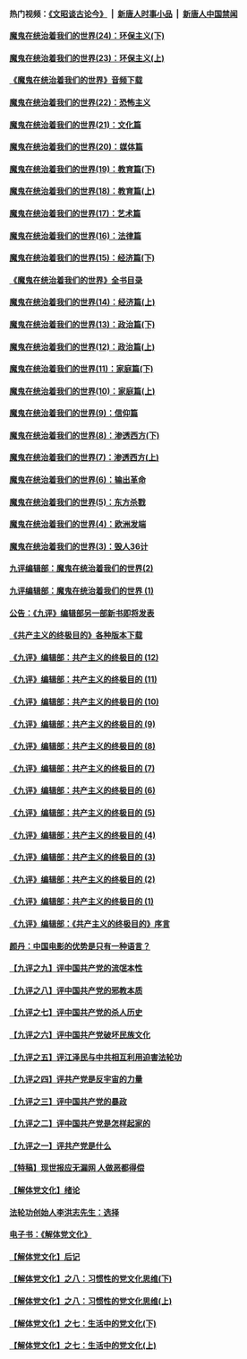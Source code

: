 #### 热门视频：[《文昭谈古论今》](https://github.com/gfw-breaker/wenzhao/blob/master/README.md?t=10161534) &nbsp;|&nbsp; [新唐人时事小品](https://github.com/gfw-breaker/ntdtv-comedy/blob/master/README.md?t=10161534) &nbsp;|&nbsp; [新唐人中国禁闻](https://github.com/gfw-breaker/ntdtv-news/blob/master/README.md?t=10161534)

#### [魔鬼在统治着我们的世界(24)：环保主义(下)](../pages/nsc422/n10695307.md?t=10161534) 

#### [魔鬼在统治着我们的世界(23)：环保主义(上)](../pages/nsc422/n10688613.md?t=10161534) 

#### [《魔鬼在统治着我们的世界》音频下载](../pages/nsc422/n10635553.md?t=10161534) 

#### [魔鬼在统治着我们的世界(22)：恐怖主义](../pages/nsc422/n10614727.md?t=10161534) 

#### [魔鬼在统治着我们的世界(21)：文化篇](../pages/nsc422/n10597706.md?t=10161534) 

#### [魔鬼在统治着我们的世界(20)：媒体篇](../pages/nsc422/n10586579.md?t=10161534) 

#### [魔鬼在统治着我们的世界(19)：教育篇(下)](../pages/nsc422/n10564808.md?t=10161534) 

#### [魔鬼在统治着我们的世界(18)：教育篇(上)](../pages/nsc422/n10526970.md?t=10161534) 

#### [魔鬼在统治着我们的世界(17)：艺术篇](../pages/nsc422/n10499093.md?t=10161534) 

#### [魔鬼在统治着我们的世界(16)：法律篇](../pages/nsc422/n10485969.md?t=10161534) 

#### [魔鬼在统治着我们的世界(15)：经济篇(下)](../pages/nsc422/n10469975.md?t=10161534) 

#### [《魔鬼在统治着我们的世界》全书目录](../pages/nsc422/n10464261.md?t=10161534) 

#### [魔鬼在统治着我们的世界(14)：经济篇(上)](../pages/nsc422/n10457370.md?t=10161534) 

#### [魔鬼在统治着我们的世界(13)：政治篇(下)](../pages/nsc422/n10448270.md?t=10161534) 

#### [魔鬼在统治着我们的世界(12)：政治篇(上)](../pages/nsc422/n10444576.md?t=10161534) 

#### [魔鬼在统治着我们的世界(11)：家庭篇(下)](../pages/nsc422/n10440961.md?t=10161534) 

#### [魔鬼在统治着我们的世界(10)：家庭篇(上)](../pages/nsc422/n10435448.md?t=10161534) 

#### [魔鬼在统治着我们的世界(9)：信仰篇](../pages/nsc422/n10432159.md?t=10161534) 

#### [魔鬼在统治着我们的世界(8)：渗透西方(下)](../pages/nsc422/n10429603.md?t=10161534) 

#### [魔鬼在统治着我们的世界(7)：渗透西方(上)](../pages/nsc422/n10426013.md?t=10161534) 

#### [魔鬼在统治着我们的世界(6)：输出革命](../pages/nsc422/n10421536.md?t=10161534) 

#### [魔鬼在统治着我们的世界(5)：东方杀戮](../pages/nsc422/n10417707.md?t=10161534) 

#### [魔鬼在统治着我们的世界(4)：欧洲发端](../pages/nsc422/n10414890.md?t=10161534) 

#### [魔鬼在统治着我们的世界(3)：毁人36计](../pages/nsc422/n10411583.md?t=10161534) 

#### [九评编辑部：魔鬼在统治着我们的世界(2)](../pages/nsc422/n10410036.md?t=10161534) 

#### [九评编辑部：魔鬼在统治着我们的世界 (1)](../pages/nsc422/n10406825.md?t=10161534) 

#### [公告：《九评》编辑部另一部新书即将发表](../pages/nsc422/n10405104.md?t=10161534) 

#### [《共产主义的终极目的》各种版本下载](../pages/nsc422/n10022138.md?t=10161534) 

#### [《九评》编辑部：共产主义的终极目的 (12)](../pages/nsc422/n9933272.md?t=10161534) 

#### [《九评》编辑部：共产主义的终极目的 (11)](../pages/nsc422/n9924973.md?t=10161534) 

#### [《九评》编辑部：共产主义的终极目的 (10)](../pages/nsc422/n9920883.md?t=10161534) 

#### [《九评》编辑部：共产主义的终极目的 (9)](../pages/nsc422/n9916363.md?t=10161534) 

#### [《九评》编辑部：共产主义的终极目的 (8)](../pages/nsc422/n9912488.md?t=10161534) 

#### [《九评》编辑部：共产主义的终极目的 (7)](../pages/nsc422/n9901176.md?t=10161534) 

#### [《九评》编辑部：共产主义的终极目的 (6)](../pages/nsc422/n9899359.md?t=10161534) 

#### [《九评》编辑部：共产主义的终极目的 (5)](../pages/nsc422/n9893174.md?t=10161534) 

#### [《九评》编辑部：共产主义的终极目的 (4)](../pages/nsc422/n9891246.md?t=10161534) 

#### [《九评》编辑部：共产主义的终极目的 (3)](../pages/nsc422/n9879879.md?t=10161534) 

#### [《九评》编辑部：共产主义的终极目的 (2)](../pages/nsc422/n9876205.md?t=10161534) 

#### [《九评》编辑部：共产主义的终极目的 (1)](../pages/nsc422/n9865857.md?t=10161534) 

#### [《九评》编辑部：《共产主义的终极目的》序言](../pages/nsc422/n9862666.md?t=10161534) 

#### [颜丹：中国电影的优势是只有一种语言？](../pages/nsc422/n9583062.md?t=10161534) 

#### [【九评之九】评中国共产党的流氓本性](../pages/nsc422/n737542.md?t=10161534) 

#### [【九评之八】评中国共产党的邪教本质](../pages/nsc422/n735942.md?t=10161534) 

#### [【九评之七】评中国共产党的杀人历史](../pages/nsc422/n733806.md?t=10161534) 

#### [【九评之六】评中国共产党破坏民族文化](../pages/nsc422/n731667.md?t=10161534) 

#### [【九评之五】评江泽民与中共相互利用迫害法轮功](../pages/nsc422/n730058.md?t=10161534) 

#### [【九评之四】评共产党是反宇宙的力量](../pages/nsc422/n727814.md?t=10161534) 

#### [【九评之三】评中国共产党的暴政](../pages/nsc422/n725597.md?t=10161534) 

#### [【九评之二】评中国共产党是怎样起家的](../pages/nsc422/n723946.md?t=10161534) 

#### [【九评之一】评共产党是什么](../pages/nsc422/n722529.md?t=10161534) 

#### [【特稿】现世报应无漏网 人做恶都得偿](../pages/nsc422/n4215167.md?t=10161534) 

#### [【解体党文化】绪论](../pages/nsc422/n1449356.md?t=10161534) 

#### [法轮功创始人李洪志先生：选择](../pages/nsc422/n3580738.md?t=10161534) 

#### [电子书：《解体党文化》](../pages/nsc422/n1573484.md?t=10161534) 

#### [【解体党文化】后记](../pages/nsc422/n1531999.md?t=10161534) 

#### [【解体党文化】之八：习惯性的党文化思维(下)](../pages/nsc422/n1526477.md?t=10161534) 

#### [【解体党文化】之八：习惯性的党文化思维(上)](../pages/nsc422/n1520631.md?t=10161534) 

#### [【解体党文化】之七：生活中的党文化(下)](../pages/nsc422/n1513446.md?t=10161534) 

#### [【解体党文化】之七：生活中的党文化(上)](../pages/nsc422/n1509358.md?t=10161534) 

